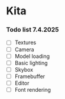 # Kita

### Todo list 7.4.2025

- [ ] Textures
- [ ] Camera
- [ ] Model loading
- [ ] Basic lighting
- [ ] Skybox
- [ ] Framebuffer
- [ ] Editor
- [ ] Font rendering